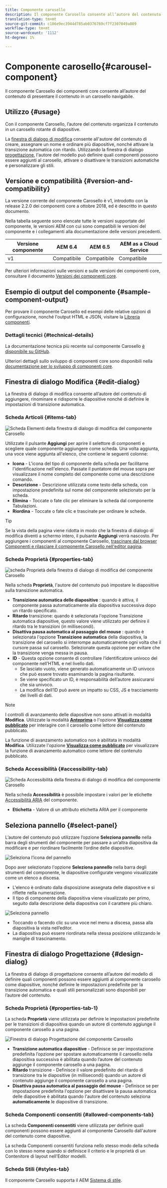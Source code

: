 ```yaml
---
title: Componente carosello
description: Il componente Carosello consente all’autore del contenuto di presentare il contenuto in un carosello a rotazione.
translation-type: tm+mt
source-git-commit: c186e9ec3944d785ab0376769cf7f2307049a809
workflow-type: tm+mt
source-wordcount: '1112'
ht-degree: 1%

---
```



# Componente carosello{#carousel-component}

Il componente Carosello dei componenti core consente all’autore del contenuto di presentare il contenuto in un carosello navigabile.

## Utilizzo {#usage}

Con il componente Carosello, l’autore del contenuto organizza il contenuto in un carosello rotante di diapositive.

La [finestra di dialogo di modifica](#edit-dialog) consente all&#39;autore del contenuto di creare, assegnare un nome e ordinare più diapositive, nonché attivare la transizione automatica con ritardo. Utilizzando la finestra di dialogo [progettazione](#design-dialog), l&#39;autore del modello può definire quali componenti possono essere aggiunti al carosello, attivare o disattivare le transizioni automatiche e personalizzare gli stili.

## Versione e compatibilità {#version-and-compatibility}

La versione corrente del componente Carosello è v1, introdotto con la release 2.2.0 dei componenti core a ottobre 2018, ed è descritto in questo documento.

Nella tabella seguente sono elencate tutte le versioni supportate del componente, le versioni AEM con cui sono compatibili le versioni del componente e i collegamenti alla documentazione delle versioni precedenti.

| Versione componente | AEM 6.4   | AEM 6.5 | AEM as a Cloud Service |
|--- |--- |--- |---|
| v1 | Compatibile | Compatibile | Compatibile |

Per ulteriori informazioni sulle versioni e sulle versioni dei componenti core, consultare il documento [Versioni dei componenti core](/help/versions.md).

## Esempio di output del componente {#sample-component-output}

Per provare il componente Carosello ed esempi delle relative opzioni di configurazione, nonché l&#39;output HTML e JSON, visitare la [Libreria componenti](https://adobe.com/go/aem_cmp_library_carousel).

### Dettagli tecnici {#technical-details}

La documentazione tecnica più recente sul componente Carosello [è disponibile su GitHub](https://adobe.com/go/aem_cmp_tech_carousel_v1).

Ulteriori dettagli sullo sviluppo di componenti core sono disponibili nella [documentazione per lo sviluppo di componenti core](/help/developing/overview.md).

## Finestra di dialogo Modifica {#edit-dialog}

La finestra di dialogo di modifica consente all’autore del contenuto di aggiungere, rinominare e ridisporre le diapositive nonché di definire le impostazioni di transizione automatica.

### Scheda Articoli {#items-tab}

![Scheda Elementi della finestra di dialogo di modifica del componente Carosello](/help/assets/carousel-edit-items.png)

Utilizzate il pulsante **Aggiungi** per aprire il selettore di componenti e scegliere quale componente aggiungere come scheda. Una volta aggiunta, una voce viene aggiunta all&#39;elenco, che contiene le seguenti colonne:

* **Icona**  - L&#39;icona del tipo di componente della scheda per facilitarne l&#39;identificazione nell&#39;elenco. Passate il puntatore del mouse sopra per visualizzare il nome completo del componente come una descrizione comando.
* **Descrizione**  - Descrizione utilizzata come testo della scheda, con impostazione predefinita sul nome del componente selezionato per la scheda.
* **Elimina**  - Toccate o fate clic per eliminare la scheda dal componente Tabulazioni.
* **Riordina**  - Toccate o fate clic e trascinate per ordinare le schede.

>[!TIP]
>
>Se la vista della pagina viene ridotta in modo che la finestra di dialogo di modifica diventi a schermo intero, il pulsante **Aggiungi** verrà nascosto. Per aggiungere i componenti al componente Carosello, [trascinare dal browser Componenti e rilasciare il componente Carosello nell&#39;editor pagina](https://docs.adobe.com/content/help/en/experience-manager-cloud-service/sites/authoring/fundamentals/editing-content.html#inserting-a-component-from-the-components-browser).

### Scheda Proprietà {#properties-tab}

![scheda Proprietà della finestra di dialogo di modifica del componente Carosello](/help/assets/carousel-edit-properties.png)

Nella scheda **Proprietà**, l&#39;autore del contenuto può impostare le diapositive sulla transizione automatica.

* **Transizione automatica delle diapositive** : quando è attiva, il componente passa automaticamente alla diapositiva successiva dopo un ritardo specificato.
* **Ritardo**  transizione: quando è selezionata l&#39;opzione Transizione automatica diapositive, questo valore viene utilizzato per definire il ritardo tra le transizioni (in millisecondi).
* **Disattiva pausa automatica al passaggio del mouse** : quando è selezionata l&#39;opzione  **Transizione automatica** della diapositiva, la transizione del carosello si interrompe automaticamente ogni volta che il cursore passa sul carosello. Selezionate questa opzione per evitare che la transizione venga messa in pausa.
* **ID**  - Questa opzione consente di controllare l’identificatore univoco del componente nell’HTML e nel livello [ ](/help/developing/data-layer/overview.md)dati.
   * Se lasciato vuoto, viene generato automaticamente un ID univoco che può essere trovato esaminando la pagina risultante.
   * Se viene specificato un ID, è responsabilità dell’autore assicurarsi che sia univoco.
   * La modifica dell’ID può avere un impatto su CSS, JS e tracciamento dei livelli di dati.

>[!NOTE]
>
>I controlli di avanzamento delle diapositive non sono attivati in modalità **Modifica**. Utilizzate la modalità [**Anteprima**](https://docs.adobe.com/content/help/en/experience-manager-cloud-service/sites/authoring/fundamentals/editing-content.html#preview-mode) o l&#39;opzione **[Visualizza come pubblicato](https://docs.adobe.com/content/help/en/experience-manager-cloud-service/sites/authoring/fundamentals/editing-content.html#view-as-published)** per interagire con il carosello come lettore del contenuto pubblicato.
>
>La funzione di avanzamento automatico non è abilitata in modalità **Modifica**. Utilizzate l&#39;opzione **[Visualizza come pubblicato](https://docs.adobe.com/content/help/en/experience-manager-cloud-service/sites/authoring/fundamentals/editing-content.html#view-as-published)** per visualizzare la funzione di avanzamento automatico come lettore del contenuto pubblicato.

### Scheda Accessibilità {#accessibility-tab}

![Scheda Accessibilità della finestra di dialogo di modifica del componente Carosello](/help/assets/carousel-edit-accessibility.png)

Nella scheda **Accessibilità** è possibile impostare i valori per le etichette [Accessibilità ARIA](https://www.w3.org/WAI/standards-guidelines/aria/) del componente.

* **Etichetta**  - Valore di un attributo etichetta ARIA per il componente

## Seleziona pannello {#select-panel}

L’autore del contenuto può utilizzare l’opzione **Seleziona pannello** nella barra degli strumenti del componente per passare a un’altra diapositiva da modificare e per riordinare facilmente l’ordine delle diapositive.

![Seleziona l’icona del pannello](/help/assets/select-panel-icon.png)

Dopo aver selezionato l&#39;opzione **Seleziona pannello** nella barra degli strumenti del componente, le diapositive configurate vengono visualizzate come un elenco a discesa.

* L&#39;elenco è ordinato dalla disposizione assegnata delle diapositive e si riflette nella numerazione.
* Il tipo di componente della diapositiva viene visualizzato per primo, seguito dalla descrizione della diapositiva con il carattere più chiaro.

![Seleziona pannello](/help/assets/select-panel-popover.png)

* Toccando o facendo clic su una voce nel menu a discesa, passa alla diapositiva la vista nell’editor.
* La diapositiva può essere riordinata nella stessa posizione utilizzando le maniglie di trascinamento.

## Finestra di dialogo Progettazione {#design-dialog}

La finestra di dialogo di progettazione consente all’autore del modello di definire quali componenti possono essere aggiunti al componente carosello come diapositive, nonché definire le impostazioni predefinite per la transizione automatica e quali stili personalizzati sono disponibili per l’autore del contenuto.

### Scheda Proprietà {#properties-tab-1}

La scheda **Proprietà** viene utilizzata per definire le impostazioni predefinite per le transizioni di diapositiva quando un autore di contenuto aggiunge il componente carosello a una pagina.

![Finestra di dialogo Progettazione del componente Carosello](/help/assets/carousel-design.png)

* **Transizione automatica diapositive**  - Definisce se per impostazione predefinita l’opzione per spostare automaticamente il carosello nella diapositiva successiva è abilitata quando l’autore del contenuto aggiunge il componente carosello a una pagina.
* **Ritardo**  transizione - Definisce il valore predefinito del ritardo di transizione tra le diapositive (in millisecondi) quando un autore di contenuto aggiunge il componente carosello a una pagina.
* **Disattiva pausa automatica al passaggio del mouse**  - Definisce se per impostazione predefinita l&#39;opzione per disattivare la pausa automatica delle diapositive è abilitata quando l&#39;autore del contenuto seleziona  **automaticamente** le diapositive di transizione.

### Scheda Componenti consentiti {#allowed-components-tab}

La scheda **Componenti consentiti** viene utilizzata per definire quali componenti possono essere aggiunti al componente Carosello dall&#39;autore del contenuto come diapositive.

La scheda Componenti consentiti funziona nello stesso modo della scheda con lo stesso nome quando si definisce il criterio e le proprietà di un Contenitore di layout nell&#39;Editor modelli.[](https://docs.adobe.com/content/help/en/experience-manager-cloud-service/sites/authoring/features/templates.html)

### Scheda Stili {#styles-tab}

Il componente Carosello supporta il AEM [Sistema di stile](/help/get-started/authoring.md#component-styling).
